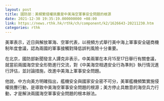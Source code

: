 ```yaml
---
layout: post
title: 國防部：美頻繁侵權挑釁是中美海空軍事安全問題的根源
date: 2021-12-30 19:35:19.000000000 +08:00
link: https://news.rthk.hk/rthk/ch/component/k2/1626643-20211230.htm
categories: rthk
---
```


美軍表示，近日與解放軍海、空軍代表，以視頻方式舉行美中海上軍事安全磋商機制年度會議，認為兩國的軍事接觸對降低誤判風險十分重要。

在北京，國防部新聞發言人譚克非表示，中美兩軍在本月15至17日舉行有關會議，就當前兩國海空安全形勢進行交流，對《中美海空相遇安全行為準則》執行情況進行評估，並討論措施，改進中美海上軍事安全問題。

他說，中方向美方明確指出，艦機安全與國家安全密不可分，美軍艦機頻繁實施侵權挑釁行動，是導致中美海空軍事安全問題的根源；美方停止具敵意的海空兵力行動，才是解決兩國海空軍事安全問題的根本辦法。
